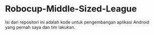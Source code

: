 # Robocup-Middle-Sized-League
Isi dari repositori ini adalah kode untuk pengembangan aplikasi Android yang pernah saya dan tim lakukan.
